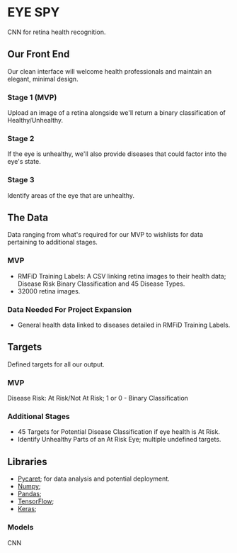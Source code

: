 # EYE SPY
CNN for retina health recognition.

## Our Front End
Our clean interface will welcome health professionals and maintain an elegant, minimal design.

### Stage 1 (MVP)
Upload an image of a retina alongside we'll return a binary classification of Healthy/Unhealthy.

### Stage 2
If the eye is unhealthy, we'll also provide diseases that could factor into the eye's state.

### Stage 3
Identify areas of the eye that are unhealthy.

## The Data
Data ranging from what's required for our MVP to wishlists for data pertaining to additional stages.

### MVP
- RMFiD Training Labels: A CSV linking retina images to their health data; Disease Risk Binary Classification and 45 Disease Types.
- 32000 retina images.

### Data Needed For Project Expansion
- General health data linked to diseases detailed in RMFiD Training Labels.

## Targets
Defined targets for all our output.

### MVP
Disease Risk: At Risk/Not At Risk; 1 or 0 - Binary Classification

### Additional Stages
- 45 Targets for Potential Disease Classification if eye health is At Risk.
- Identify Unhealthy Parts of an At Risk Eye; multiple undefined targets.

## Libraries

- [Pycaret](https://pycaret.org/); for data analysis and potential deployment.
- [Numpy]();
- [Pandas]();
- [TensorFlow]();
- [Keras]();


### Models
CNN

